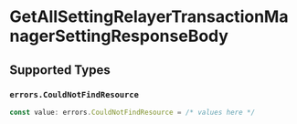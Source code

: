 # GetAllSettingRelayerTransactionManagerSettingResponseBody


## Supported Types

### `errors.CouldNotFindResource`

```typescript
const value: errors.CouldNotFindResource = /* values here */
```

